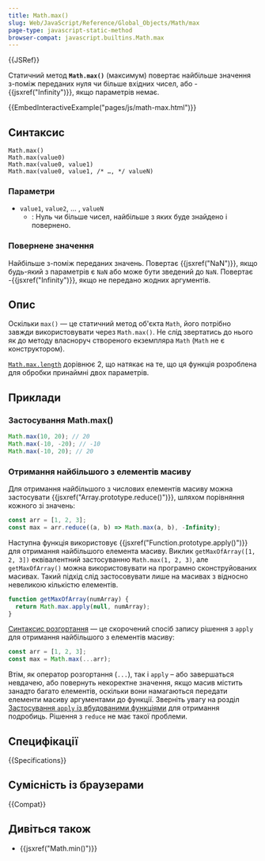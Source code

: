 ```yaml
---
title: Math.max()
slug: Web/JavaScript/Reference/Global_Objects/Math/max
page-type: javascript-static-method
browser-compat: javascript.builtins.Math.max
---
```


{{JSRef}}

Статичний метод **`Math.max()`** (максимум) повертає найбільше значення з-поміж переданих нуля чи більше вхідних чисел, або -{{jsxref("Infinity")}}, якщо параметрів немає.

{{EmbedInteractiveExample("pages/js/math-max.html")}}

## Синтаксис

```js-nolint
Math.max()
Math.max(value0)
Math.max(value0, value1)
Math.max(value0, value1, /* …, */ valueN)
```

### Параметри

- `value1`, `value2`, … , `valueN`
  - : Нуль чи більше чисел, найбільше з яких буде знайдено і повернено.

### Повернене значення

Найбільше з-поміж переданих значень. Повертає {{jsxref("NaN")}}, якщо будь-який з параметрів є `NaN` або може бути зведений до `NaN`. Повертає -{{jsxref("Infinity")}}, якщо не передано жодних аргументів.

## Опис

Оскільки `max()` — це статичний метод об'єкта `Math`, його потрібно завжди використовувати через `Math.max()`. Не слід звертатись до нього як до методу власноруч створеного екземпляра `Math` (`Math` не є конструктором).

[`Math.max.length`](/uk/docs/Web/JavaScript/Reference/Global_Objects/Function/length) дорівнює 2, що натякає на те, що ця функція розроблена для обробки принаймні двох параметрів.

## Приклади

### Застосування Math.max()

```js
Math.max(10, 20); // 20
Math.max(-10, -20); // -10
Math.max(-10, 20); // 20
```

### Отримання найбільшого з елементів масиву

Для отримання найбільшого з числових елементів масиву можна застосувати {{jsxref("Array.prototype.reduce()")}}, шляхом порівняння кожного зі значень:

```js
const arr = [1, 2, 3];
const max = arr.reduce((a, b) => Math.max(a, b), -Infinity);
```

Наступна функція використовує {{jsxref("Function.prototype.apply()")}} для отримання найбільшого елемента масиву. Виклик `getMaxOfArray([1, 2, 3])` еквівалентний застосуванню `Math.max(1, 2, 3)`, але `getMaxOfArray()` можна використовувати на програмно сконструйованих масивах. Такий підхід слід застосовувати лише на масивах з відносно невеликою кількістю елементів.

```js
function getMaxOfArray(numArray) {
  return Math.max.apply(null, numArray);
}
```

[Синтаксис розгортання](/uk/docs/Web/JavaScript/Reference/Operators/Spread_syntax) — це скорочений спосіб запису рішення з `apply` для отримання найбільшого з елементів масиву:

```js
const arr = [1, 2, 3];
const max = Math.max(...arr);
```

Втім, як оператор розгортання (`...`), так і `apply` – або завершаться невдачею, або повернуть некоректне значення, якщо масив містить занадто багато елементів, оскільки вони намагаються передати елементи масиву аргументами до функції. Зверніть увагу на розділ [Застосування `apply` із вбудованими функціями](/uk/docs/Web/JavaScript/Reference/Global_Objects/Function/apply#using_apply_and_built-in_functions) для отримання подробиць. Рішення з `reduce` не має такої проблеми.

## Специфікації

{{Specifications}}

## Сумісність із браузерами

{{Compat}}

## Дивіться також

- {{jsxref("Math.min()")}}
